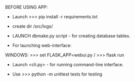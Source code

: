 BEFORE USING APP:

- Launch >>> pip install -r requirements.txt

- create dir /src/logs/

- LAUNCH dbmake.py script - for creating database tables.

- For launching web-interface:

WINDOWS: >>> set FLASK_APP=webui.py /  >>> flask run

- Launch <cli.py> - for running command-line interface.

- Use >>> python -m unittest tests for testing
